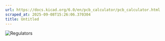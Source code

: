 ```yaml
---
url: https://docs.kicad.org/6.0/en/pcb_calculator/pcb_calculator.html
scraped_at: 2025-09-08T15:26:06.370304
title: Untitled
---
```


![Regulators](images/en/regulators.png)

